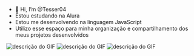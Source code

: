 - 👋 Hi, I’m @Tesser04  
- Estou estudando na Alura
- Estou me desenvolvendo na linguagem JavaScript
- Utilizo esse espaço para minha organização e
 compartilhamento dos meus projetos desenvolvidos

![descrição do GIF](https://media.tenor.com/-95Wd-EVQfEAAAAM/bolsonaro-bolsonaro-ihu.gif)
![descrição do GIF](https://media.tenor.com/jcJ77ZThTqcAAAAM/bolsonaro.gif)
![descrição do GIF](https://media.tenor.com/EX_4tqP-SnsAAAAM/bolsonaro-mito-brazil.gif)
